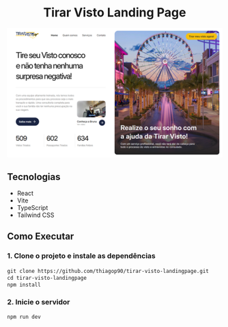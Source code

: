 <h1 align="center">
  Tirar Visto Landing Page
</h1>

![THG Store Preview](.github/tirar-visto-preview.png)

## Tecnologias

- React
- Vite
- TypeScript
- Tailwind CSS

## Como Executar

### 1. Clone o projeto e instale as dependências

```
git clone https://github.com/thiagop90/tirar-visto-landingpage.git
cd tirar-visto-landingpage
npm install
```

### 2. Inicie o servidor

```bash
npm run dev
```
